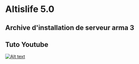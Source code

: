 # Altislife 5.0

## Archive d'installation de serveur arma 3






## Tuto Youtube

[![Alt text](https://img.youtube.com/vi/VID/0.jpg)](https://www.youtube.com/watch?v=5bxxXa2I9-k&t=6s)